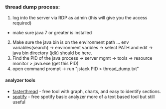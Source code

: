 ### thread dump process:
1. log into the server via RDP as admin (this will give you the access required)
  - make sure java 7 or greater is installed
2. Make sure the java bin is on the environment path ... env variables(search) -> environment varibles -> select PATH and edit -> java bin directory (jdk) should be here.
3. Find the PID of the java process -> server mgmt -> tools -> resource monitor > java.exe (get this PID)
4. open command prompt -> run "jstack PID > thread_dump.txt"

#### analyzer tools
- [fasterthread](https://fastthread.io/) - free tool with graph, charts, and easy to identify sections.
- [spotify](https://spotify.github.io/threaddump-analyzer/) - free spotify basic analyzer more of a text based tool but still useful
